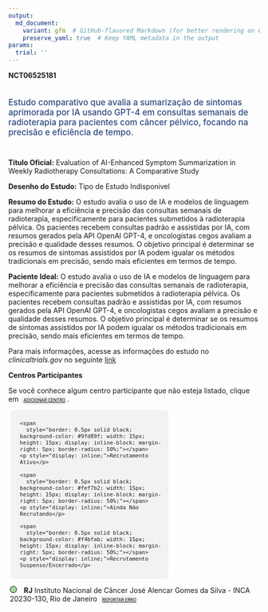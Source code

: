 ```yaml
---
output: 
  md_document:
    variant: gfm  # GitHub-flavored Markdown (for better rendering on GitHub)
    preserve_yaml: true  # Keep YAML metadata in the output
params:
  trial: ''
---
```


**NCT06525181**

<div style="padding: 5px 5px 5px 0px; font-size: 1.20em; font-weight: 500; color: #2E4A7F; text-align: left; margin-bottom: 20px">

Estudo comparativo que avalia a sumarização de sintomas aprimorada por
IA usando GPT-4 em consultas semanais de radioterapia para pacientes com
câncer pélvico, focando na precisão e eficiência de tempo.

</div>

**Título Oficial:** Evaluation of AI-Enhanced Symptom Summarization in
Weekly Radiotherapy Consultations: A Comparative Study

**Desenho do Estudo:** Tipo de Estudo Indisponivel

**Resumo do Estudo:** O estudo avalia o uso de IA e modelos de linguagem
para melhorar a eficiência e precisão das consultas semanais de
radioterapia, especificamente para pacientes submetidos à radioterapia
pélvica. Os pacientes recebem consultas padrão e assistidas por IA, com
resumos gerados pela API OpenAI GPT-4, e oncologistas cegos avaliam a
precisão e qualidade desses resumos. O objetivo principal é determinar
se os resumos de sintomas assistidos por IA podem igualar os métodos
tradicionais em precisão, sendo mais eficientes em termos de tempo.

**Paciente Ideal:** O estudo avalia o uso de IA e modelos de linguagem
para melhorar a eficiência e precisão das consultas semanais de
radioterapia, especificamente para pacientes submetidos à radioterapia
pélvica. Os pacientes recebem consultas padrão e assistidas por IA, com
resumos gerados pela API OpenAI GPT-4, e oncologistas cegos avaliam a
precisão e qualidade desses resumos. O objetivo principal é determinar
se os resumos de sintomas assistidos por IA podem igualar os métodos
tradicionais em precisão, sendo mais eficientes em termos de tempo.

Para mais informações, acesse as informações do estudo no
*clinicaltrials.gov* no seguinte
[link](https://clinicaltrials.gov/ct2/show/NCT06525181)

**Centros Participantes**

Se você conhece algum centro participante que não esteja listado, clique
em
<span style="color: #2E4A7F; margin-left: 2px; padding: 4px; background-color: #f3f2f1; border-radius: 8px; font-weight: 500; font-size: 0.6em"><a
href="https://flazar.shinyapps.io/formsapp?study_nct_id=NCT06525181&amp;location_id=N%2FA&amp;location_full_name=N%2FA&amp;form_type=Adicionar%20Centro"
target="_blank">ADICIONAR CENTRO</a></span>.

<div style="margin-bottom: 8px; margin-left: 5px; padding: 8px; max-width: 300px; background-color: #f3f2f1; border-radius: 8px; font-size: 0.9em">

<div style="margin-left: 10px;">

    <span 
      style="border: 0.5px solid black; background-color: #9fd89f; width: 15px; height: 15px; display: inline-block; margin-right: 5px; border-radius: 50%;"></span>
    <p style="display: inline;">Recrutamento Ativo</p>

</div>

<div style="margin-left: 10px;">

    <span 
      style="border: 0.5px solid black; background-color: #fef7b2; width: 15px; height: 15px; display: inline-block; margin-right: 5px; border-radius: 50%;"></span>
    <p style="display: inline;">Ainda Não Recrutando</p>

</div>

<div style="margin-left: 10px;">

    <span 
      style="border: 0.5px solid black; background-color: #f4bfab; width: 15px; height: 15px; display: inline-block; margin-right: 5px; border-radius: 50%;"></span>
    <p style="display: inline;">Recrutamento Suspenso/Encerrado</p>

</div>

</div>

<div style="margin: 3px;">

<span style="border: 0.5px solid black; display: inline-block; width: 12px; height: 12px; border-radius: 50%; margin-right: 10px; padding-bottom: 0px; background-color: #9fd89f;"></span>
<b>RJ</b> Instituto Nacional de Câncer José Alencar Gomes da Silva -
INCA 20230-130, Rio de Janeiro
<span style="color: #2E4A7F; margin-left: 2px; padding: 4px; background-color: #f3f2f1; border-radius: 8px; font-weight: 500; font-size: 0.6em"><a
href="https://flazar.shinyapps.io/formsapp?study_nct_id=NCT06525181&amp;location_id=INSTITUTONACIONALDECANCERJOSEALENCARGOMESDASILVAINCARIODEJANEIROBRAZIL&amp;location_full_name=Instituto%20Nacional%20de%20C%C3%A2ncer%20Jos%C3%A9%20Alencar%20Gomes%20da%20Silva%20-%20INCA%2C%2020230-130%2C%20Rio%20de%20Janeiro&amp;form_type=Reportar%20Erro"
target="_blank">REPORTAR ERRO</a></span>

</div>
